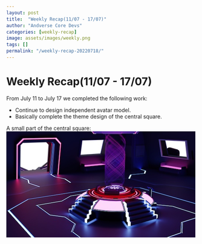 ```yaml
---
layout: post
title:  "Weekly Recap(11/07 - 17/07)"
author: "Andverse Core Devs"
categories: [weekly-recap]
image: assets/images/weekly.png
tags: []
permalink: "/weekly-recap-20220718/"
---
```


# Weekly Recap(11/07 - 17/07)

From July 11 to July 17 we completed the following work:


- Continue to design independent avatar model.
- Basically complete the theme design of the central square.

A small part of the central square:  
![/assets/images/20220718001.jpg](/assets/images/20220718001.jpg)
